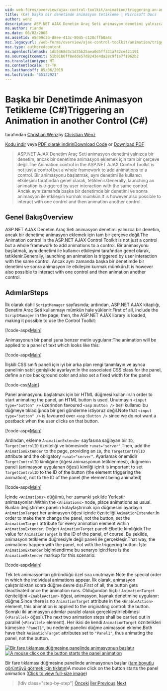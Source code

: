 ```yaml
---
uid: web-forms/overview/ajax-control-toolkit/animation/triggering-an-animation-in-another-control-cs
title: (C#) başka bir denetimde animasyon tetikleme | Microsoft Docs
author: wenz
description: ASP.NET AJAX Denetim Araç Seti animasyon denetimi yalnızca bir denetim, ancak bir denetime animasyon eklemek için tam bir çerçeve değil. Genellikle, başlatma bir...
ms.author: riande
ms.date: 06/02/2008
ms.assetid: e5d99c2b-d8ee-413c-80d5-c120cffb0a4c
msc.legacyurl: /web-forms/overview/ajax-control-toolkit/animation/triggering-an-animation-in-another-control-cs
msc.type: authoredcontent
ms.openlocfilehash: 1db5468d3c1d35b25aea0d5ff331a742ce421191
ms.sourcegitcommit: 51b01b6ff8edde57d8243e4da28c9f1e7f1962b2
ms.translationtype: MT
ms.contentlocale: tr-TR
ms.lasthandoff: 05/06/2019
ms.locfileid: "65132921"
---
```

# <a name="triggering-an-animation-in-another-control-c"></a><span data-ttu-id="3fe54-104">Başka bir Denetimde Animasyon Tetikleme (C#)</span><span class="sxs-lookup"><span data-stu-id="3fe54-104">Triggering an Animation in another Control (C#)</span></span>

<span data-ttu-id="3fe54-105">tarafından [Christian Wenz](https://github.com/wenz)</span><span class="sxs-lookup"><span data-stu-id="3fe54-105">by [Christian Wenz](https://github.com/wenz)</span></span>

<span data-ttu-id="3fe54-106">[Kodu indir](http://download.microsoft.com/download/f/9/a/f9a26acd-8df4-4484-8a18-199e4598f411/Animation8.cs.zip) veya [PDF olarak indirin](http://download.microsoft.com/download/6/7/1/6718d452-ff89-4d3f-a90e-c74ec2d636a3/animation8CS.pdf)</span><span class="sxs-lookup"><span data-stu-id="3fe54-106">[Download Code](http://download.microsoft.com/download/f/9/a/f9a26acd-8df4-4484-8a18-199e4598f411/Animation8.cs.zip) or [Download PDF](http://download.microsoft.com/download/6/7/1/6718d452-ff89-4d3f-a90e-c74ec2d636a3/animation8CS.pdf)</span></span>

> <span data-ttu-id="3fe54-107">ASP.NET AJAX Denetim Araç Seti animasyon denetimi yalnızca bir denetim, ancak bir denetime animasyon eklemek için tam bir çerçeve değil.</span><span class="sxs-lookup"><span data-stu-id="3fe54-107">The Animation control in the ASP.NET AJAX Control Toolkit is not just a control but a whole framework to add animations to a control.</span></span> <span data-ttu-id="3fe54-108">Bir animasyonu başlatmak, aynı denetimi ile kullanıcı etkileşimi tarafından genel olarak, tetiklenir.</span><span class="sxs-lookup"><span data-stu-id="3fe54-108">Generally, launching an animation is triggered by user interaction with the same control.</span></span> <span data-ttu-id="3fe54-109">Ancak aynı zamanda başka bir denetimde bir denetimi ve sonra animasyon ile etkileşim kurmak mümkün.</span><span class="sxs-lookup"><span data-stu-id="3fe54-109">It is however also possible to interact with one control and then animation another control.</span></span>

## <a name="overview"></a><span data-ttu-id="3fe54-110">Genel Bakış</span><span class="sxs-lookup"><span data-stu-id="3fe54-110">Overview</span></span>

<span data-ttu-id="3fe54-111">ASP.NET AJAX Denetim Araç Seti animasyon denetimi yalnızca bir denetim, ancak bir denetime animasyon eklemek için tam bir çerçeve değil.</span><span class="sxs-lookup"><span data-stu-id="3fe54-111">The Animation control in the ASP.NET AJAX Control Toolkit is not just a control but a whole framework to add animations to a control.</span></span> <span data-ttu-id="3fe54-112">Bir animasyonu başlatmak, aynı denetimi ile kullanıcı etkileşimi tarafından genel olarak, tetiklenir.</span><span class="sxs-lookup"><span data-stu-id="3fe54-112">Generally, launching an animation is triggered by user interaction with the same control.</span></span> <span data-ttu-id="3fe54-113">Ancak aynı zamanda başka bir denetimde bir denetimi ve sonra animasyon ile etkileşim kurmak mümkün.</span><span class="sxs-lookup"><span data-stu-id="3fe54-113">It is however also possible to interact with one control and then animation another control.</span></span>

## <a name="steps"></a><span data-ttu-id="3fe54-114">Adımlar</span><span class="sxs-lookup"><span data-stu-id="3fe54-114">Steps</span></span>

<span data-ttu-id="3fe54-115">İlk olarak dahil `ScriptManager` sayfasında; ardından, ASP.NET AJAX kitaplığı, Denetim Araç Seti kullanmayı mümkün hale yüklenir:</span><span class="sxs-lookup"><span data-stu-id="3fe54-115">First of all, include the `ScriptManager` in the page; then, the ASP.NET AJAX library is loaded, making it possible to use the Control Toolkit:</span></span>

[!code-aspx[Main](triggering-an-animation-in-another-control-cs/samples/sample1.aspx)]

<span data-ttu-id="3fe54-116">Animasyonun bir panel şuna benzer metin uygulanır:</span><span class="sxs-lookup"><span data-stu-id="3fe54-116">The animation will be applied to a panel of text which looks like this:</span></span>

[!code-aspx[Main](triggering-an-animation-in-another-control-cs/samples/sample2.aspx)]

<span data-ttu-id="3fe54-117">İlişkili CSS sınıfı paneli için iyi bir arka plan rengi tanımlayın ve ayrıca panelinin sabit genişlikte ayarlayın:</span><span class="sxs-lookup"><span data-stu-id="3fe54-117">In the associated CSS class for the panel, define a nice background color and also set a fixed width for the panel:</span></span>

[!code-css[Main](triggering-an-animation-in-another-control-cs/samples/sample3.css)]

<span data-ttu-id="3fe54-118">Panel animasyonu başlatmak için bir HTML düğmesi kullanılır.</span><span class="sxs-lookup"><span data-stu-id="3fe54-118">In order to start animating the panel, an HTML button is used.</span></span> <span data-ttu-id="3fe54-119">Unutmayın `<input type="button" />` üzerinden favoured `<asp:Button />` beri kullanıcı bu düğmeye tıkladığında bir geri gönderme istiyoruz değil.</span><span class="sxs-lookup"><span data-stu-id="3fe54-119">Note that `<input type="button" />` is favoured over `<asp:Button />` since we do not want a postback when the user clicks on that button.</span></span>

[!code-aspx[Main](triggering-an-animation-in-another-control-cs/samples/sample4.aspx)]

<span data-ttu-id="3fe54-120">Ardından, ekleme `AnimationExtender` sayfasına sağlayan bir `ID`, `TargetControlID` özniteliği ve bömesinde `runat="server"`.</span><span class="sxs-lookup"><span data-stu-id="3fe54-120">Then, add the `AnimationExtender` to the page, providing an `ID`, the `TargetControlID` attribute and the obligatory `runat="server"`.</span></span> <span data-ttu-id="3fe54-121">Ayarlamak önemlidir `TargetControlID` kimliğine (öğesi animasyonun tetiklenmesi), düğmenin paneli (animasyon uygulanan öğesi) kimliği için</span><span class="sxs-lookup"><span data-stu-id="3fe54-121">It is important to set `TargetControlID` to the ID of the button (the element triggering the animation), not to the ID of the panel (the element being animated)</span></span>

[!code-aspx[Main](triggering-an-animation-in-another-control-cs/samples/sample5.aspx)]

<span data-ttu-id="3fe54-122">İçinde `<Animations>` düğümü, her zamanki şekilde Yerleştir animasyonları.</span><span class="sxs-lookup"><span data-stu-id="3fe54-122">Within the `<Animations>` node, place animations as usual.</span></span> <span data-ttu-id="3fe54-123">Bunları değiştirmek panelin kolaylaştırmak için düğmesini ayarlayın `AnimationTarget` her animasyon öğesi içinde özniteliği `AnimationExtender`.</span><span class="sxs-lookup"><span data-stu-id="3fe54-123">In order to make them change the panel, not the button, set the `AnimationTarget` attribute for every animation element within `AnimationExtender`.</span></span> <span data-ttu-id="3fe54-124">Değeri `AnimationTarget` paneli Elbette kimliğidir.</span><span class="sxs-lookup"><span data-stu-id="3fe54-124">The value for `AnimationTarget` is the ID of the panel, of course.</span></span> <span data-ttu-id="3fe54-125">Bu şekilde, animasyon tetikleme düğmesiyle değil paneli ile gerçekleşir.</span><span class="sxs-lookup"><span data-stu-id="3fe54-125">That way, the animations happen with the panel, not with the triggering button.</span></span> <span data-ttu-id="3fe54-126">İşte `AnimationExtender` biçimlendirme bu senaryo için:</span><span class="sxs-lookup"><span data-stu-id="3fe54-126">Here is the `AnimationExtender` markup for this scenario:</span></span>

[!code-aspx[Main](triggering-an-animation-in-another-control-cs/samples/sample6.aspx)]

<span data-ttu-id="3fe54-127">Tek tek animasyonları göründüğü özel sıra unutmayın.</span><span class="sxs-lookup"><span data-stu-id="3fe54-127">Note the special order in which the individual animations appear.</span></span> <span data-ttu-id="3fe54-128">İlk olarak, animasyon çalıştırıldıktan sonra düğme devre dışı.</span><span class="sxs-lookup"><span data-stu-id="3fe54-128">First of all, the button gets deactivated once the animation runs.</span></span> <span data-ttu-id="3fe54-129">Olduğundan hiçbir `AnimationTarget` özniteliğini `<EnableAction>` öğesi, animasyon, kaynak denetimine uygulanır: düğme.</span><span class="sxs-lookup"><span data-stu-id="3fe54-129">Since there is no `AnimationTarget` attribute in the `<EnableAction>` element, this animation is applied to the originating control: the button.</span></span> <span data-ttu-id="3fe54-130">Sonraki iki animasyon adımlar paralel olarak gerçekleştirilebilmesi (`<Parallel>` öğesi).</span><span class="sxs-lookup"><span data-stu-id="3fe54-130">The next two animation steps shall be carried out in parallel (`<Parallel>` element).</span></span> <span data-ttu-id="3fe54-131">Her ikisi de kendi `AnimationTarget` öznitelikleri kümesine `"Panel1"`, bu nedenle panelini düğme animasyon ekleme.</span><span class="sxs-lookup"><span data-stu-id="3fe54-131">Both have their `AnimationTarget` attributes set to `"Panel1"`, thus animating the panel, not the button.</span></span>

<span data-ttu-id="3fe54-132">[![Bir fare tıklaması düğmesine panelinde animasyonun başlatır](triggering-an-animation-in-another-control-cs/_static/image2.png)](triggering-an-animation-in-another-control-cs/_static/image1.png)</span><span class="sxs-lookup"><span data-stu-id="3fe54-132">[![A mouse click on the button starts the panel animation](triggering-an-animation-in-another-control-cs/_static/image2.png)](triggering-an-animation-in-another-control-cs/_static/image1.png)</span></span>

<span data-ttu-id="3fe54-133">Bir fare tıklaması düğmesine panelinde animasyonun başlar ([tam boyutlu görüntüyü görmek için tıklatın](triggering-an-animation-in-another-control-cs/_static/image3.png))</span><span class="sxs-lookup"><span data-stu-id="3fe54-133">A mouse click on the button starts the panel animation ([Click to view full-size image](triggering-an-animation-in-another-control-cs/_static/image3.png))</span></span>

> [!div class="step-by-step"]
> <span data-ttu-id="3fe54-134">[Önceki](disabling-actions-during-animation-cs.md)
> [İleri](modifying-animations-from-the-server-side-cs.md)</span><span class="sxs-lookup"><span data-stu-id="3fe54-134">[Previous](disabling-actions-during-animation-cs.md)
[Next](modifying-animations-from-the-server-side-cs.md)</span></span>
